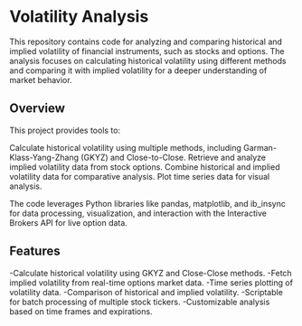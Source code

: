 # Volatility Analysis #
This repository contains code for analyzing and comparing historical and implied volatility of financial instruments, such as stocks and options. 
The analysis focuses on calculating historical volatility using different methods and comparing it with implied volatility for a deeper understanding of market behavior.

## Overview ##
This project provides tools to:

Calculate historical volatility using multiple methods, including Garman-Klass-Yang-Zhang (GKYZ) and Close-to-Close.
Retrieve and analyze implied volatility data from stock options.
Combine historical and implied volatility data for comparative analysis.
Plot time series data for visual analysis.

The code leverages Python libraries like pandas, matplotlib, and ib_insync for data processing, visualization, and interaction with the Interactive Brokers API for live option data.

## Features ##
-Calculate historical volatility using GKYZ and Close-Close methods.
-Fetch implied volatility from real-time options market data.
-Time series plotting of volatility data.
-Comparison of historical and implied volatility.
-Scriptable for batch processing of multiple stock tickers.
-Customizable analysis based on time frames and expirations.